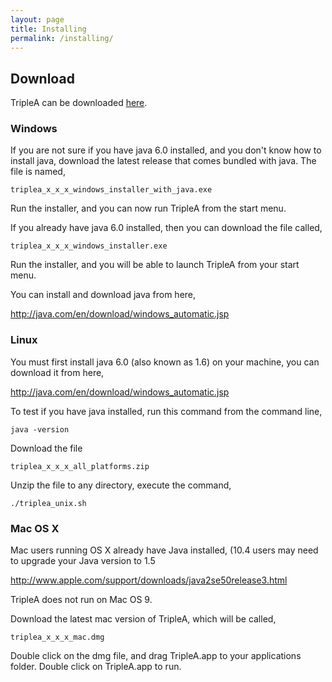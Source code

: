 ```yaml
---
layout: page
title: Installing
permalink: /installing/
---
```


## Download
TripleA can be downloaded [here](https://sourceforge.net/projects/triplea/files/).

### Windows
If you are not sure if you have java 6.0 installed, and you don't know how to install java, download the latest release that comes bundled with java. The file is named,

`triplea_x_x_x_windows_installer_with_java.exe`

Run the installer, and you can now run TripleA from the start menu.

If you already have java 6.0 installed, then you can download the file called,

`triplea_x_x_x_windows_installer.exe`

Run the installer, and you will be able to launch TripleA from your start menu.

You can install and download java from here,

http://java.com/en/download/windows_automatic.jsp

### Linux
You must first install java 6.0 (also known as 1.6) on your machine, you can download it from here,

http://java.com/en/download/windows_automatic.jsp

To test if you have java installed, run this command from the command line,

`java -version`

Download the file

`triplea_x_x_x_all_platforms.zip`

Unzip the file to any directory, execute the command,

`./triplea_unix.sh`

### Mac OS X
Mac users running OS X already have Java installed, (10.4 users may need to upgrade your Java version to 1.5

http://www.apple.com/support/downloads/java2se50release3.html

TripleA does not run on Mac OS 9.

Download the latest mac version of TripleA, which will be called,

`triplea_x_x_x_mac.dmg`

Double click on the dmg file, and drag TripleA.app to your applications folder. Double click on TripleA.app to run.
